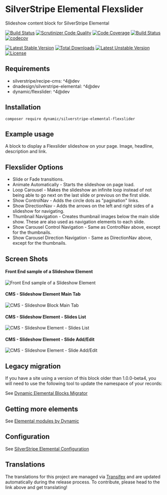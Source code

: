 # SilverStripe Elemental Flexslider

Slideshow content block for SilverStripe Elemental

[![Build Status](https://travis-ci.org/dynamic/silverstripe-elemental-flexslider.svg?branch=master)](https://travis-ci.org/dynamic/silverstripe-elemental-flexslider)
[![Scrutinizer Code Quality](https://scrutinizer-ci.com/g/dynamic/silverstripe-elemental-flexslider/badges/quality-score.png?b=master)](https://scrutinizer-ci.com/g/dynamic/silverstripe-elemental-flexslider/?branch=master)
[![Code Coverage](https://scrutinizer-ci.com/g/dynamic/silverstripe-elemental-flexslider/badges/coverage.png?b=master)](https://scrutinizer-ci.com/g/dynamic/silverstripe-elemental-flexslider/?branch=master)
[![Build Status](https://scrutinizer-ci.com/g/dynamic/silverstripe-elemental-flexslider/badges/build.png?b=master)](https://scrutinizer-ci.com/g/dynamic/silverstripe-elemental-flexslider/build-status/master)
[![codecov](https://codecov.io/gh/dynamic/silverstripe-elemental-flexslider/branch/master/graph/badge.svg)](https://codecov.io/gh/dynamic/silverstripe-elemental-flexslider)

[![Latest Stable Version](https://poser.pugx.org/dynamic/silverstripe-elemental-flexslider/v/stable)](https://packagist.org/packages/dynamic/silverstripe-elemental-flexslider)
[![Total Downloads](https://poser.pugx.org/dynamic/silverstripe-elemental-flexslider/downloads)](https://packagist.org/packages/dynamic/silverstripe-elemental-flexslider)
[![Latest Unstable Version](https://poser.pugx.org/dynamic/silverstripe-elemental-flexslider/v/unstable)](https://packagist.org/packages/dynamic/silverstripe-elemental-flexslider)
[![License](https://poser.pugx.org/dynamic/silverstripe-elemental-flexslider/license)](https://packagist.org/packages/dynamic/silverstripe-elemental-flexslider)

## Requirements

* silverstripe/recipe-cms: ^4@dev
* dnadesign/silverstripe-elemental: ^4@dev
* dynamic/flexslider: ^4@dev

## Installation

`composer require dynamic/silverstripe-elemental-flexslider`

## Example usage

A block to display a Flexslider slideshow on your page. Image, headline, description and link.

## Flexslider Options
* Slide or Fade transitions.
* Animate Automatically - Starts the slideshow on page load.
* Loop Carousel - Makes the slideshow an infinite loop instead of not being able to go next on the last slide or previous on the first slide.
* Show ControlNav - Adds the circle dots as "pagination" links.
* Show DirectionNav - Adds the arrows on the left and right sides of a slideshow for navigating.
* Thumbnail Navigation - Creates thumbnail images below the main slide show. These are also used as navigation elements to each slide.
* Show Carousel Control Navigation - Same as ControlNav above, except for the thumbnails.
* Show Carousel Direction Navigation - Same as DirectionNav above, except for the thumbnails.

## Screen Shots

#### Front End sample of a Slideshow Element
![Front End sample of a Slideshow Element](./readme-images/slideshow-block-sample.jpg)

#### CMS - Slideshow Element Main Tab
![CMS - Slideshow Block Main Tab](./readme-images/slideshow-block-cms.jpg)

#### CMS - Slideshow Element - Slides List
![CMS - Slideshow Element - Slides List](./readme-images/slideshow-block-cms-slides-list.jpg)

#### CMS - Slideshow Element - Slide Add/Edit
![CMS - Slideshow Element - Slide Add/Edit](./readme-images/slideshow-block-cms-slide.jpg)

## Legacy migration

If you have a site using a version of this block older than 1.0.0-beta4, you will need to use the following tool to update the namespace of your records:

See [Dynamic Elemental Blocks Migrator](https://github.com/dynamic/dynamic-elemental-blocks-migrator) 


## Getting more elements

See [Elemental modules by Dynamic](https://github.com/dynamic/silverstripe-elemental-blocks#included-blocks)

## Configuration

See [SilverStripe Elemental Configuration](https://github.com/dnadesign/silverstripe-elemental#configuration)

## Translations

The translations for this project are managed via [Transifex](https://www.transifex.com/dynamicagency/silverstripe-elemental-flexslider/)
and are updated automatically during the release process. To contribute, please head to the link above and get
translating!